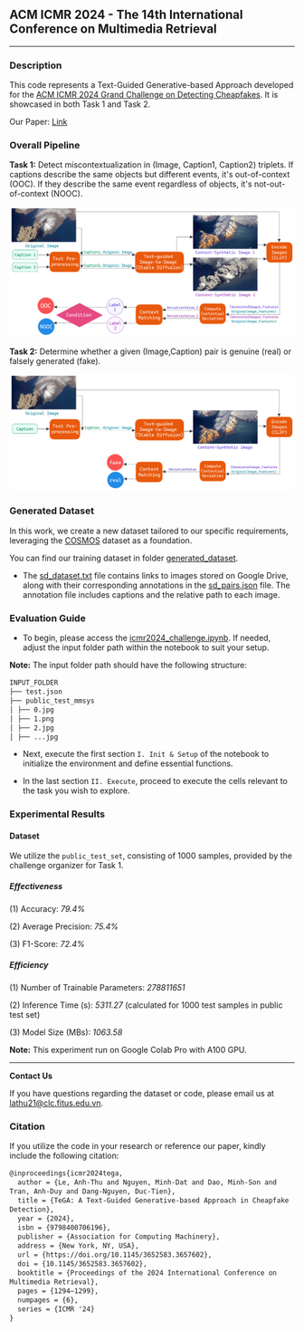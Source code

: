 ## ACM ICMR 2024 - The 14th International Conference on Multimedia Retrieval 
---
### Description 
This code represents a Text-Guided Generative-based Approach developed for the [ACM ICMR 2024 Grand Challenge on Detecting Cheapfakes](https://detecting-cheapfakes.github.io/icmr-2024.html). It is showcased in both Task 1 and Task 2.

Our Paper: [Link](https://doi.org/10.1145/3652583.3657602)

### Overall Pipeline

**Task 1:** Detect miscontextualization in (Image, Caption1, Caption2) triplets. If captions describe the same objects but different events, it's out-of-context (OOC). If they describe the same event regardless of objects, it's not-out-of-context (NOOC).

<img src="assets/task1.png">


**Task 2:** Determine whether a given (Image,Caption) pair is genuine (real) or falsely generated (fake).

<img src="assets/task2.png">

### Generated Dataset

In this work, we create a new dataset tailored to our specific requirements, leveraging the [COSMOS](https://github.com/shivangi-aneja/COSMOS) dataset as a foundation.

You can find our training dataset in folder [generated_dataset](generated_dataset). 
 - The [sd_dataset.txt](generated_dataset/sd_dataset.txt) file contains links to images stored on Google Drive, along with their corresponding annotations in the [sd_pairs.json](generated_dataset/sd_pairs.json) file. The annotation file includes captions and the relative path to each image.

### Evaluation Guide

-  To begin, please access the [icmr2024_challenge.ipynb](icmr2024_challenge.ipynb). If needed, adjust the input folder path within the notebook to suit your setup.
  
**Note:** The input folder path should have the following structure:

    INPUT_FOLDER
    ├── test.json
    ├── public_test_mmsys
    │ ├── 0.jpg
    │ ├── 1.png
    │ ├── 2.jpg
    │ ├── ...jpg

- Next, execute the first section `I. Init & Setup` of the notebook to initialize the environment and define essential functions.

- In the last section `II. Execute`, proceed to execute the cells relevant to the task you wish to explore.

### Experimental Results

#### Dataset
We utilize the `public_test_set`, consisting of 1000 samples, provided by the challenge organizer for Task 1.

##### Effectiveness
(1) Accuracy: *79.4%* 

(2) Average Precision: *75.4%*

(3) F1-Score: *72.4%*

##### Efficiency
(1) Number of Trainable Parameters: *278811651*

(2) Inference Time (s): *5311.27* (calculated for 1000 test samples in public test set)

(3) Model Size (MBs): *1063.58*

**Note:** This experiment run on Google Colab Pro with A100 GPU.

---
**Contact Us**

If you have questions regarding the dataset or code, please email us at lathu21@clc.fitus.edu.vn.

### Citation
If you utilize the code in your research or reference our paper, kindly include the following citation:

```
@inproceedings{icmr2024tega,
  author = {Le, Anh-Thu and Nguyen, Minh-Dat and Dao, Minh-Son and Tran, Anh-Duy and Dang-Nguyen, Duc-Tien},
  title = {TeGA: A Text-Guided Generative-based Approach in Cheapfake Detection},
  year = {2024},
  isbn = {9798400706196},
  publisher = {Association for Computing Machinery},
  address = {New York, NY, USA},
  url = {https://doi.org/10.1145/3652583.3657602},
  doi = {10.1145/3652583.3657602},
  booktitle = {Proceedings of the 2024 International Conference on Multimedia Retrieval},
  pages = {1294–1299},
  numpages = {6},
  series = {ICMR '24}
}
```
